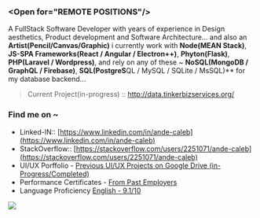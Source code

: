 ### \<Open for="REMOTE POSITIONS"\/\>

A FullStack Software Developer with years of experience in Design aesthetics, Product development and Software Architecture... and also an **Artist(Pencil/Canvas/Graphic)**
i currently work with **Node(MEAN Stack)**, **JS-SPA Frameworks(React / Angular / Electron++)**, **Phyton(Flask)**, **PHP(Laravel / Wordpress)**, and rely on any of these ~ **NoSQL(MongoDB / GraphQL / Firebase)**, **SQL(PostgreS**QL / MySQL / SQLite / MsSQL)** for my database backend...

> Current Project(in-progress) :: http://data.tinkerbizservices.org/  

### Find me on ~ 
 - Linked-IN:: [https://www.linkedin.com/in/ande-caleb](https://www.linkedin.com/in/ande-caleb) 
 - StackOverflow:: [https://stackoverflow.com/users/2251071/ande-caleb](https://stackoverflow.com/users/2251071/ande-caleb) 
 - UI/UX Porffolio - [Previous UI/UX Projects on Google Drive (in-Progress/Completed)](https://drive.google.com/drive/folders/0B8zXLNwB_JDYQ0NrN0ViSE1tWmM?usp=sharing)
 - Performance Certificates - [From Past Employers](https://drive.google.com/drive/folders/1FljEYdM190fNG38Vu4pTR7fdHe0a_bXa)
 - Language Proficiency [English - 9.1/10](https://media-exp1.licdn.com/dms/image/C4D22AQHhiQSLHcLxHA/feedshare-shrink_1280/0/1619075336109?e=1622073600&v=beta&t=VyPXpySOow3D6YfpwZPAynxGfq-eBlBzVVfdUgPy3gw)

![](https://komarev.com/ghpvc/?username=andaeiii&style=flat-square&color=000000&label=Dev.Traktion)    

